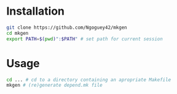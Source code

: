 
# Installation
``` sh
git clone https://github.com/Ngoguey42/mkgen
cd mkgen
export PATH=$(pwd)":$PATH" # set path for current session
```

# Usage
``` sh
cd ... # cd to a directory containing an apropriate Makefile
mkgen # (re)generate depend.mk file
```
